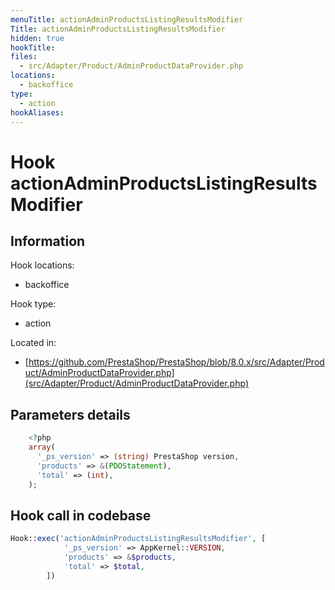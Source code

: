 ```yaml
---
menuTitle: actionAdminProductsListingResultsModifier
Title: actionAdminProductsListingResultsModifier
hidden: true
hookTitle: 
files:
  - src/Adapter/Product/AdminProductDataProvider.php
locations:
  - backoffice
type:
  - action
hookAliases:
---
```


# Hook actionAdminProductsListingResultsModifier

## Information

Hook locations: 
  - backoffice

Hook type: 
  - action

Located in: 
  - [https://github.com/PrestaShop/PrestaShop/blob/8.0.x/src/Adapter/Product/AdminProductDataProvider.php](src/Adapter/Product/AdminProductDataProvider.php)

## Parameters details

```php
    <?php
    array(
      '_ps_version' => (string) PrestaShop version,
      'products' => &(PDOStatement),
      'total' => (int),
    );
```

## Hook call in codebase

```php
Hook::exec('actionAdminProductsListingResultsModifier', [
            '_ps_version' => AppKernel::VERSION,
            'products' => &$products,
            'total' => $total,
        ])
```